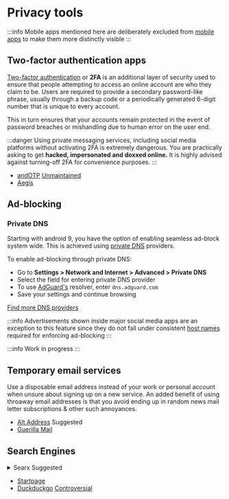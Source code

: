 # Privacy tools

:::info
Mobile apps mentioned here are deliberately excluded from [mobile apps](#) to make them more distinctly visible
:::

## Two-factor authentication apps

[Two-factor authentication](https://en.wikipedia.org/wiki/Multi-factor_authentication#Mobile_phone-based_authentication) or **2FA** is an additional layer of security used to ensure that people attempting to access an online account are who they claim to be. Users are required to provide a secondary password-like phrase, usually through a backup code or a periodically generated 6-digit number that is unique to every account.

This in turn ensures that your accounts remain protected in the event of password breaches or mishandling due to human error on the user end.

:::danger
Using private messaging services, including social media platforms without activating 2FA is extremely dangerous. You are practically asking to get **hacked, impersonated and doxxed online.** It is highly advised against turning-off 2FA for convenience purposes.
:::

- [andOTP](https://github.com/andOTP/andOTP) <a href="https://forum.xda-developers.com/t/app-4-4-open-source-andotp-open-source-two-factor-authentication-for-android.3636993/post-87021655"><span class="_find badge badge--secondary"> Unmaintained </span> </a>
- [Aegis](https://github.com/beemdevelopment/Aegis)

## Ad-blocking

<tabs>
  <tabitem value="android" label="Android">
<p>

### Private DNS

Starting with android 9, you have the option of enabling seamless ad-block system wide. This is achieved using [private DNS](https://adguard.com/en/blog/adguard-dns-announcement.html) providers.

To enable ad-blocking through private DNS:

- Go to **Settings > Network and Internet > Advanced > Private DNS**
- Select the field for entering private DNS provider
- To use [AdGuard's](https://en.wikipedia.org/wiki/AdGuard) resolver, enter `dns.adguard.com`
- Save your settings and continue browsing

<div>
  <a href="https://dnsprivacy.org/public_resolvers/#dns-over-tls-dot" class="button button--block button--primary"> Find more DNS providers </a>
</div>

</p>

:::info
Advertisements shown inside major social media apps are an exception to this feature since they do not fall under consistent [host names](https://en.wikipedia.org/wiki/Ad_blocking#Hosts_file_and_DNS_manipulation) required for enforcing ad-blocking
:::

  </tabitem>
  <tabitem value="windows" label="Windows">

:::info
Work in progress
:::

  </tabitem>
</tabs>

## Temporary email services

Use a disposable email address instead of your work or personal account when unsure about signing up on a new service. An added benefit of using throaway email addresses is that you avoid ending up in random news mail letter subscriptions & other such annoyances.

- [Alt Address](https://altaddress.org/) <span class="badge badge--primary"> Suggested </span>
- [Guerilla Mail](https://www.guerrillamail.com/)

## Search Engines

<details><summary>Searx <span class="badge badge--primary"> Suggested </span></summary>

<p>

[Searx](https://github.com/searx/searx) is a free and open-source metasearch engine that uses the [GNU Affero General Public License version 3](https://www.gnu.org/licenses/agpl-3.0.en.html) to protect its users' privacy.
To that end, Searx does not share users' IP addresses or search history with the search engines that provide results. Search engine tracking cookies are blocked, preventing user-profiling-based results modification.

> Any user may run their own [instance](https://linuxreviews.org/Searx#What_it_is_and_isn.27t) of Searx to maximise privacy, avoid congestion on public instances, preserve customised settings even if browser cookies are cleared, allow auditing of the source code being run, and so on.

</p>

<div>
  <a href="https://searx.space/" class="button button--block button--primary"> Explore publicly hosted Searx instances </a>
</div>

</details>

- [Startpage](https://www.startpage.com/)
- [Duckduckgo](https://duckduckgo.com/) <a href="https://9to5mac.com/2022/05/25/duckduckgo-privacy-microsoft-permission-tracking/"> <span class="_find badge badge--warning"> Controversial </span> </a>
